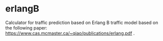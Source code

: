 # erlangB
Calculator for traffic prediction based on Erlang B traffic model based on the following paper: https://www.cas.mcmaster.ca/~qiao/publications/erlang.pdf .
